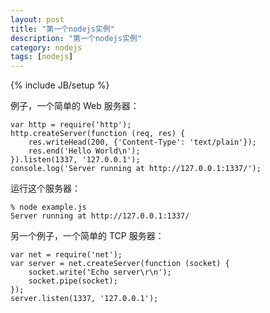 ```yaml
---
layout: post
title: "第一个nodejs实例"
description: "第一个nodejs实例"
category: nodejs
tags: [nodejs]
---
```

{% include JB/setup %}

例子，一个简单的 Web 服务器：


	var http = require('http');
	http.createServer(function (req, res) {
		res.writeHead(200, {'Content-Type': 'text/plain'});
		res.end('Hello World\n');
	}).listen(1337, '127.0.0.1');
	console.log('Server running at http://127.0.0.1:1337/');



运行这个服务器：


	% node example.js
	Server running at http://127.0.0.1:1337/

另一个例子，一个简单的 TCP 服务器：

	var net = require('net');
	var server = net.createServer(function (socket) {
		socket.write('Echo server\r\n');
		socket.pipe(socket);
	});
	server.listen(1337, '127.0.0.1');

